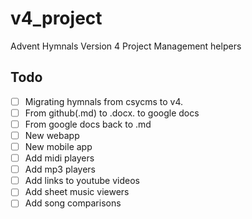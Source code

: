 # v4_project
Advent Hymnals Version 4 Project Management helpers

## Todo
- [ ] Migrating hymnals from csycms to v4.
- [ ] From github(.md) to .docx. to google docs
- [ ] From google docs back to .md
- [ ] New webapp
- [ ] New mobile app
- [ ] Add midi players
- [ ] Add mp3 players
- [ ] Add links to youtube videos
- [ ] Add sheet music viewers
- [ ] Add song comparisons
